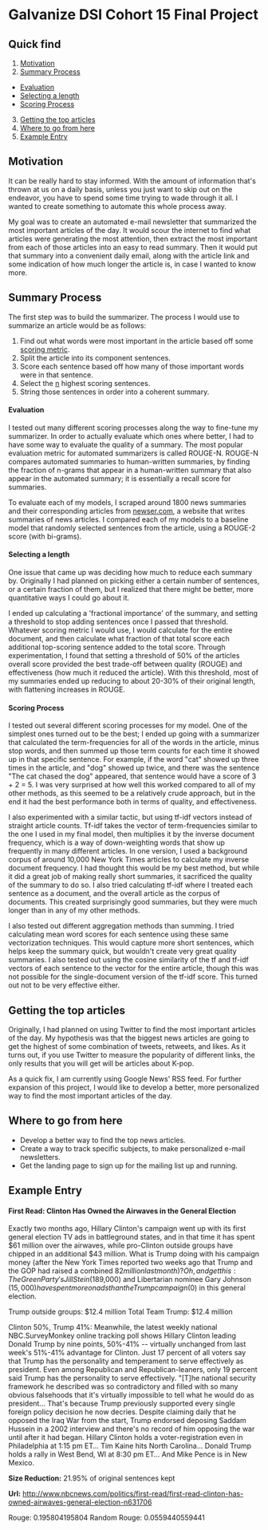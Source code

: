 # Galvanize DSI Cohort 15 Final Project

## Quick find
1. [Motivation](#motivation)
2. [Summary Process](#summary-process)
  - [Evaluation](#evaluation)
  - [Selecting a length](#selecting-length)
  - [Scoring Process](#scoring-process)
3. [Getting the top articles](#getting-top-articles)
4. [Where to go from here](#where-to-go)
3. [Example Entry](#example-entry)

## Motivation
It can be really hard to stay informed. With the amount of information that's thrown at us on a daily basis, unless you just want to skip out on the endeavor, you have to spend some time trying to wade through it all. I wanted to create something to automate this whole process away.

My goal was to create an automated e-mail newsletter that summarized the most important articles of the day. It would scour the internet to find what articles were generating the most attention, then extract the most important from each of those articles into an easy to read summary. Then it would put that summary into a convenient daily email, along with the article link and some indication of how much longer the article is, in case I wanted to know more.

## Summary Process
The first step was to build the summarizer. The process I would use to summarize an article would be as follows:

1. Find out what words were most important in the article based off some [scoring metric](#scoring-process).
2. Split the article into its component sentences.
3. Score each sentence based off how many of those important words were in that sentence.
4. Select the [n](#selecting-length) highest scoring sentences.
5. String those sentences in order into a coherent summary.

#### Evaluation
I tested out many different scoring processes along the way to fine-tune my summarizer. In order to actually evaluate which ones where better, I had to have some way to evaluate the quality of a summary. The most popular evaluation metric for automated summarizers is called ROUGE-N. ROUGE-N compares automated summaries to human-written summaries, by finding the fraction of n-grams that appear in a human-written summary that also appear in the automated summary; it is essentially a recall score for summaries.

To evaluate each of my models, I scraped around 1800 news summaries and their corresponding articles from [newser.com](#https://newser.com), a website that writes summaries of news articles. I compared each of my models to a baseline model that randomly selected sentences from the article, using a ROUGE-2 score (with bi-grams).

#### Selecting a length
One issue that came up was deciding how much to reduce each summary by. Originally I had planned on picking either a certain number of sentences, or a certain fraction of them, but I realized that there might be better, more quantitative ways I could go about it.

I ended up calculating a 'fractional importance' of the summary, and setting a threshold to stop adding sentences once I passed that threshold. Whatever scoring metric I would use, I would calculate for the entire document, and then calculate what fraction of that total score each additional top-scoring sentence added to the total score. Through experimentation, I found that setting a threshold of 50% of the articles overall score provided the best trade-off between quality (ROUGE) and effectiveness (how much it reduced the article). With this threshold, most of my summaries ended up reducing to about 20-30% of their original length, with flattening increases in ROUGE.

#### Scoring Process
I tested out several different scoring processes for my model. One of the simplest ones turned out to be the best; I ended up going with a summarizer that calculated the term-frequencies for all of the words in the article, minus stop words, and then summed up those term counts for each time it showed up in that specific sentence. For example, if the word "cat" showed up three times in the article, and "dog" showed up twice, and there was the sentence "The cat chased the dog" appeared, that sentence would have a score of 3 + 2 = 5. I was very surprised at how well this worked compared to all of my other methods, as this seemed to be a relatively crude approach, but in the end it had the best performance both in terms of quality, and effectiveness.

I also experimented with a similar tactic, but using tf-idf vectors instead of straight article counts. Tf-idf takes the vector of term-frequencies similar to the one I used in my final model, then multiplies it by the inverse document frequency, which is a way of down-weighting words that show up frequently in many different articles. In one version, I used a background corpus of around 10,000 New York Times articles to calculate my inverse document frequency. I had thought this would be my best method, but while it did a great job of making really short summaries, it sacrificed the quality of the summary to do so. I also tried calculating tf-idf where I treated each sentence as a document, and the overall article as the corpus of documents. This created surprisingly good summaries, but they were much longer than in any of my other methods.

I also tested out different aggregation methods than summing. I tried calculating mean word scores for each sentence using these same vectorization techniques. This would capture more short sentences, which helps keep the summary quick, but wouldn't create very great quality summaries. I also tested out using the cosine similarity of the tf and tf-idf vectors of each sentence to the vector for the entire article, though this was not possible for the single-document version of the tf-idf score. This turned out not to be very effective either.

## Getting the top articles
Originally, I had planned on using Twitter to find the most important articles of the day. My hypothesis was that the biggest news articles are going to get the highest of some combination of tweets, retweets, and likes. As it turns out, if you use Twitter to measure the popularity of different links, the only results that you will get will be articles about K-pop.

As a quick fix, I am currently using Google News' RSS feed. For further expansion of this project, I would like to develop a better, more personalized way to find the most important articles of the day.  

## Where to go from here
- Develop a better way to find the top news articles.
- Create a way to track specific subjects, to make personalized e-mail newsletters. 
- Get the landing page to sign up for the mailing list up and running.

## Example Entry
#### First Read: Clinton Has Owned the Airwaves in the General Election
Exactly two months ago, Hillary Clinton's campaign went up with its first general election TV ads in battleground states, and in that time it has spent $61 million over the airwaves, while pro-Clinton outside groups have chipped in an additional $43 million. What is Trump doing with his campaign money (after the New York Times reported two weeks ago that Trump and the GOP had raised a combined $82 million last month)? Oh, and get this: The Green Party's Jill Stein ($189,000) and Libertarian nominee Gary Johnson ($15,000) have spent more on ads than the Trump campaign ($0) in this general election.

Trump outside groups: $12.4 million
Total Team Trump: $12.4 million

Clinton 50%, Trump 41%: Meanwhile, the latest weekly national NBC.SurveyMonkey online tracking poll shows Hillary Clinton leading Donald Trump by nine points, 50%-41% -- virtually unchanged from last week's 51%-41% advantage for Clinton. Just 17 percent of all voters say that Trump has the personality and temperament to serve effectively as president. Even among Republican and Republican-leaners, only 19 percent said Trump has the personality to serve effectively. "[T]he national security framework he described was so contradictory and filled with so many obvious falsehoods that it's virtually impossible to tell what he would do as president… That's because Trump previously supported every single foreign policy decision he now decries. Despite claiming daily that he opposed the Iraq War from the start, Trump endorsed deposing Saddam Hussein in a 2002 interview and there's no record of him opposing the war until after it had began. Hillary Clinton holds a voter-registration even in Philadelphia at 1:15 pm ET… Tim Kaine hits North Carolina… Donald Trump holds a rally in West Bend, WI at 8:30 pm ET… And Mike Pence is in New Mexico.

**Size Reduction:** 21.95% of original sentences kept

**Url:** http://www.nbcnews.com/politics/first-read/first-read-clinton-has-owned-airwaves-general-election-n631706

Rouge:  0.195804195804
Random Rouge:  0.0559440559441
